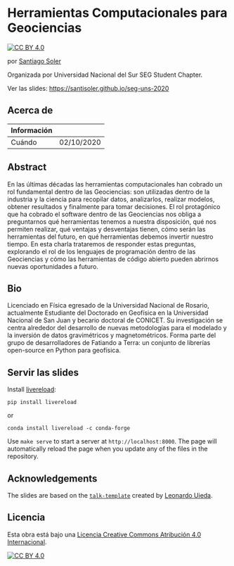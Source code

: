 # Herramientas Computacionales para Geociencias

[![CC BY 4.0][cc-by-shield]][cc-by]

por [Santiago Soler](https://santisoler.github.io)

Organizada por Universidad Nacional del Sur SEG Student Chapter.

Ver las slides: https://santisoler.github.io/seg-uns-2020


## Acerca de

| Información |             |
|-------------|-------------|
| Cuándo      | 02/10/2020  |

## Abstract

En las últimas décadas las herramientas computacionales han cobrado un rol
fundamental dentro de las Geociencias: son utilizadas dentro de la industria
y la ciencia para recopilar datos, analizarlos, realizar modelos, obtener
resultados y finalmente para tomar decisiones.
El rol protagónico que ha cobrado el software dentro de las Geociencias nos
obliga a preguntarnos qué herramientas tenemos a nuestra disposición, qué nos
permiten realizar, qué ventajas y desventajas tienen, cómo serán las
herramientas del futuro, en qué herramientas debemos invertir nuestro tiempo.
En esta charla trataremos de responder estas preguntas, explorando el rol de
los lenguajes de programación dentro de las Geociencias y cómo las herramientas
de código abierto pueden abrirnos nuevas oportunidades a futuro.

## Bio

Licenciado en Física egresado de la Universidad Nacional de Rosario,
actualmente Estudiante del Doctorado en Geofísica en la Universidad Nacional de
San Juan y becario doctoral de CONICET.
Su investigación se centra alrededor del desarrollo de nuevas metodologías
para el modelado y la inversión de datos gravimétricos y magnetométricos.
Forma parte del grupo de desarrolladores de Fatiando a Terra: un conjunto de
librerías open-source en Python para geofísica.



## Servir las slides

Install [livereload](https://github.com/lepture/python-livereload):

```
pip install livereload
```

or

```
conda install livereload -c conda-forge
```

Use `make serve` to start a server at `http://localhost:8000`. The page will
automatically reload the page when you update any of the files in the
repository.

## Acknowledgements

The slides are based on the
[`talk-template`](https://github.com/leouieda/talk-template) created by
[Leonardo Uieda](https://www.leouieda.com).

## Licencia

Esta obra está bajo una
[Licencia Creative Commons Atribución 4.0 Internacional][cc-by].

[![CC BY 4.0][cc-by-image]][cc-by]

[cc-by]: https://creativecommons.org/licenses/by/4.0/deed.es
[cc-by-image]: https://i.creativecommons.org/l/by/4.0/88x31.png
[cc-by-shield]: https://img.shields.io/badge/License-CC%20BY%204.0-lightgrey.svg
